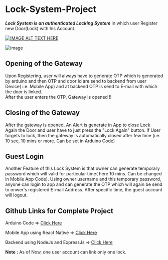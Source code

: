 # Lock-System-Project

***Lock System is an authenticated Locking System*** in which user Register new Door(Lock) with his Account. 

[![IMAGE ALT TEXT HERE](https://img.youtube.com/vi/2OTDB8BqDnU/0.jpg)](https://www.youtube.com/watch?v=2OTDB8BqDnU)


![image](https://user-images.githubusercontent.com/65588931/204241279-5c2b3bc4-5618-4f60-a98a-7d2f389063dd.png)


## Opening of the Gateway

Upon Registering, user will always have to generate OTP which is generated by arduino and then OTP and door Id are send to backend from user Device( i.e. Mobile App) and at backend OTP is send to E-mail with which the door is linked.  
After the user enters the OTP, Gateway is opened !! 

## Closing of the Gateway
After the gateway is opened, An Alert is generate in App to close Lock Again the Door and user have to just press the "Lock Again" button. If User forgets to lock, then the gateway is automatically closed after few time (i.e. 10 sec, 10 mins or more. Can be set in Arduino Code) 

## Guest Login
Another Feature of this Lock System is that owner can generate temporary password which will valid for particular time( here 10  mins. Can be changed in Mobile App Code). 
Using owner username and this temporary password, anyone can login to app and can generate the OTP which will again be send to onwer's registered E-mail Address. 
After specific time, the guest account will logout.

## Github Links for Complete Project


Arduino Code => [Click Here](https://github.com/harshagrawal30/Lock_System_Arduino_Code)

Mobile App using React Native => [Click Here](https://github.com/harshagrawal30/Lock_System_React_Native_App)

Backend using NodeJs and ExpressJs => [Click Here](https://github.com/harshagrawal30/Lock_System_Backend)



**Note :** As of Now, one user account can link only one lock.  
